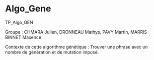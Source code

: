 # Algo_Gene
TP_Algo_GEN

Groupe : CHMARA Julien, DRONNEAU Mathys, PAVY Martin, MARRIS-BINNET Maxence

Contexte de cette algorithme génétique : Trouver une phrase avec un nombre de génération et de mutation imposé.

